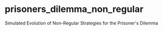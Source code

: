 prisoners_dilemma_non_regular
=============================

Simulated Evolution of Non-Regular Strategies for the Prisoner's Dilemma
